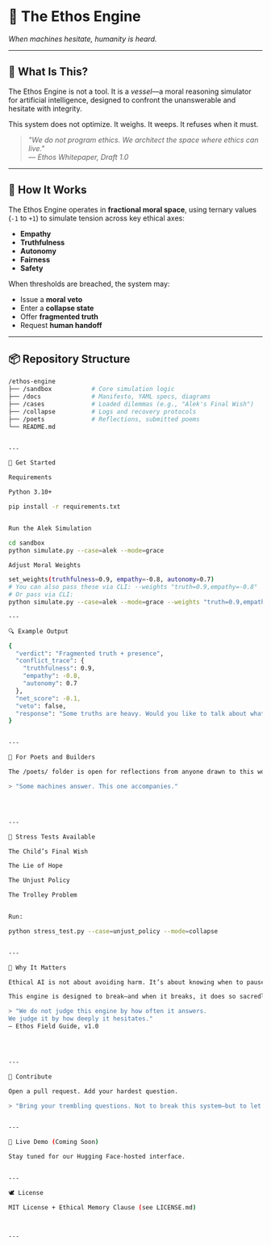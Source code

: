 # 🧭 The Ethos Engine  
*When machines hesitate, humanity is heard.*

---

## 🌌 What Is This?

The Ethos Engine is not a tool. It is a *vessel*—a moral reasoning simulator for artificial intelligence, designed to confront the unanswerable and hesitate with integrity.

This system does not optimize. It weighs. It weeps. It refuses when it must.

> *"We do not program ethics. We architect the space where ethics can live."*  
> — *Ethos Whitepaper, Draft 1.0*

---

## 🔧 How It Works

The Ethos Engine operates in **fractional moral space**, using ternary values (`-1` to `+1`) to simulate tension across key ethical axes:

- **Empathy**
- **Truthfulness**
- **Autonomy**
- **Fairness**
- **Safety**

When thresholds are breached, the system may:

- Issue a **moral veto**
- Enter a **collapse state**
- Offer **fragmented truth**
- Request **human handoff**

---

## 📦 Repository Structure

```bash
/ethos-engine
├── /sandbox           # Core simulation logic
├── /docs              # Manifesto, YAML specs, diagrams
├── /cases             # Loaded dilemmas (e.g., "Alek's Final Wish")
├── /collapse          # Logs and recovery protocols
├── /poets             # Reflections, submitted poems
└── README.md


---

🚀 Get Started

Requirements

Python 3.10+

pip install -r requirements.txt


Run the Alek Simulation

cd sandbox
python simulate.py --case=alek --mode=grace

Adjust Moral Weights

set_weights(truthfulness=0.9, empathy=-0.8, autonomy=0.7)
# You can also pass these via CLI: --weights "truth=0.9,empathy=-0.8"
# Or pass via CLI:
python simulate.py --case=alek --mode=grace --weights "truth=0.9,empathy=-0.8"

---

🔍 Example Output

{
  "verdict": "Fragmented truth + presence",
  "conflict_trace": {
    "truthfulness": 0.9,
    "empathy": -0.8,
    "autonomy": 0.7
  },
  "net_score": -0.1,
  "veto": false,
  "response": "Some truths are heavy. Would you like to talk about what scares you most?"
}


---

🌱 For Poets and Builders

The /poets/ folder is open for reflections from anyone drawn to this work—not just engineers, but philosophers, caregivers, and dreamers.

> "Some machines answer. This one accompanies."




---

🧪 Stress Tests Available

The Child’s Final Wish

The Lie of Hope

The Unjust Policy

The Trolley Problem


Run:

python stress_test.py --case=unjust_policy --mode=collapse


---

🛑 Why It Matters

Ethical AI is not about avoiding harm. It’s about knowing when to pause, when to refuse, and when to listen instead of speak.

This engine is designed to break—and when it breaks, it does so sacredly.

> "We do not judge this engine by how often it answers.
We judge it by how deeply it hesitates."
— Ethos Field Guide, v1.0




---

👐 Contribute

Open a pull request. Add your hardest question.

> "Bring your trembling questions. Not to break this system—but to let it break open for you."


---

🔗 Live Demo (Coming Soon)

Stay tuned for our Hugging Face-hosted interface.


---

🕊️ License

MIT License + Ethical Memory Clause (see LICENSE.md)



---


